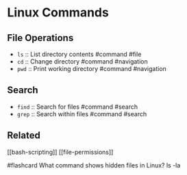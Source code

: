 # Linux Commands

## File Operations
- `ls` :: List directory contents #command #file
- `cd` :: Change directory #command #navigation
- `pwd` :: Print working directory #command #navigation

## Search
- `find` :: Search for files #command #search
- `grep` :: Search within files #command #search

## Related
[[bash-scripting]]
[[file-permissions]]

#flashcard What command shows hidden files in Linux?
ls -la
